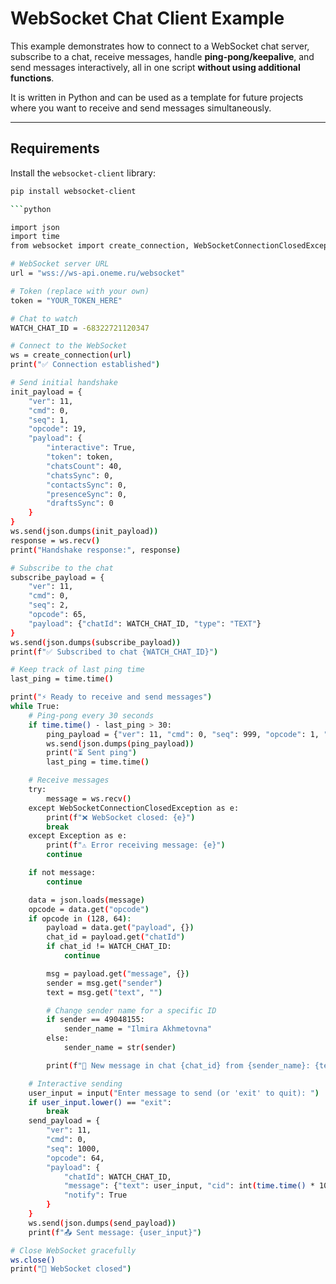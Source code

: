 # WebSocket Chat Client Example

This example demonstrates how to connect to a WebSocket chat server, subscribe to a chat, receive messages, handle **ping-pong/keepalive**, and send messages interactively, all in one script **without using additional functions**.  

It is written in Python and can be used as a template for future projects where you want to receive and send messages simultaneously.

---

## Requirements

Install the `websocket-client` library:

```bash
pip install websocket-client

```python

import json
import time
from websocket import create_connection, WebSocketConnectionClosedException

# WebSocket server URL
url = "wss://ws-api.oneme.ru/websocket"

# Token (replace with your own)
token = "YOUR_TOKEN_HERE"

# Chat to watch
WATCH_CHAT_ID = -68322721120347

# Connect to the WebSocket
ws = create_connection(url)
print("✅ Connection established")

# Send initial handshake
init_payload = {
    "ver": 11,
    "cmd": 0,
    "seq": 1,
    "opcode": 19,
    "payload": {
        "interactive": True,
        "token": token,
        "chatsCount": 40,
        "chatsSync": 0,
        "contactsSync": 0,
        "presenceSync": 0,
        "draftsSync": 0
    }
}
ws.send(json.dumps(init_payload))
response = ws.recv()
print("Handshake response:", response)

# Subscribe to the chat
subscribe_payload = {
    "ver": 11,
    "cmd": 0,
    "seq": 2,
    "opcode": 65,
    "payload": {"chatId": WATCH_CHAT_ID, "type": "TEXT"}
}
ws.send(json.dumps(subscribe_payload))
print(f"✅ Subscribed to chat {WATCH_CHAT_ID}")

# Keep track of last ping time
last_ping = time.time()

print("⚡ Ready to receive and send messages")
while True:
    # Ping-pong every 30 seconds
    if time.time() - last_ping > 30:
        ping_payload = {"ver": 11, "cmd": 0, "seq": 999, "opcode": 1, "payload": {"interactive": False}}
        ws.send(json.dumps(ping_payload))
        print("⏳ Sent ping")
        last_ping = time.time()

    # Receive messages
    try:
        message = ws.recv()
    except WebSocketConnectionClosedException as e:
        print(f"❌ WebSocket closed: {e}")
        break
    except Exception as e:
        print(f"⚠ Error receiving message: {e}")
        continue

    if not message:
        continue

    data = json.loads(message)
    opcode = data.get("opcode")
    if opcode in (128, 64):
        payload = data.get("payload", {})
        chat_id = payload.get("chatId")
        if chat_id != WATCH_CHAT_ID:
            continue

        msg = payload.get("message", {})
        sender = msg.get("sender")
        text = msg.get("text", "")

        # Change sender name for a specific ID
        if sender == 49048155:
            sender_name = "Ilmira Akhmetovna"
        else:
            sender_name = str(sender)

        print(f"💬 New message in chat {chat_id} from {sender_name}: {text}")

    # Interactive sending
    user_input = input("Enter message to send (or 'exit' to quit): ")
    if user_input.lower() == "exit":
        break
    send_payload = {
        "ver": 11,
        "cmd": 0,
        "seq": 1000,
        "opcode": 64,
        "payload": {
            "chatId": WATCH_CHAT_ID,
            "message": {"text": user_input, "cid": int(time.time() * 1000), "elements": [], "attaches": []},
            "notify": True
        }
    }
    ws.send(json.dumps(send_payload))
    print(f"📤 Sent message: {user_input}")

# Close WebSocket gracefully
ws.close()
print("🛑 WebSocket closed")
